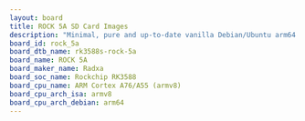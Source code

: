 ```yaml
---
layout: board
title: ROCK 5A SD Card Images
description: "Minimal, pure and up-to-date vanilla Debian/Ubuntu arm64 SD card images for ROCK 5A by Radxa, SoC: Rockchip RK3588, CPU ISA: armv8"
board_id: rock_5a
board_dtb_name: rk3588s-rock-5a
board_name: ROCK 5A
board_maker_name: Radxa
board_soc_name: Rockchip RK3588
board_cpu_name: ARM Cortex A76/A55 (armv8)
board_cpu_arch_isa: armv8
board_cpu_arch_debian: arm64
---
```

